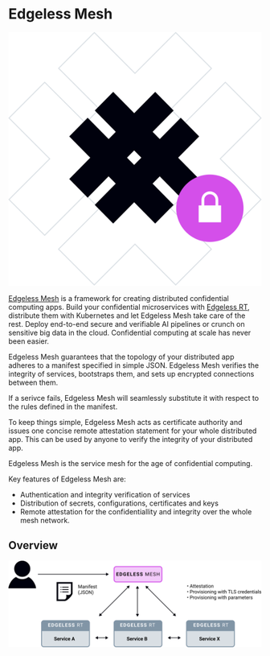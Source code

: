 # Edgeless Mesh

![logo](assets/logo.svg)

[Edgeless Mesh](https://www.edgeless.systems/) is a framework for creating distributed confidential computing apps. Build your confidential microservices with [Edgeless RT](https://github.com/edgelesssys/edgelessrt), distribute them with Kubernetes and let Edgeless Mesh take care of the rest. Deploy end-to-end secure and verifiable AI pipelines or crunch on sensitive big data in the cloud. Confidential computing at scale has never been easier. 

Edgeless Mesh guarantees that the topology of your distributed app adheres to a manifest specified in simple JSON. Edgeless Mesh verifies the integrity of services, bootstraps them, and sets up encrypted connections between them.

If a serivce fails, Edgeless Mesh will seamlessly substitute it with respect to the rules defined in the manifest.  

To keep things simple, Edgeless Mesh acts as certificate authority and issues one concise remote attestation statement for your whole distributed app. This can be used by anyone to verify the integrity of your distributed app. 

Edgeless Mesh is the service mesh for the age of confidential computing.

Key features of Edgeless Mesh are:
* Authentication and integrity verification of services
* Distribution of secrets, configurations, certificates and keys
* Remote attestation for the confidentiallity and integrity over the whole mesh network.

## Overview
![overview](assets/overview.svg)